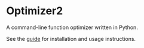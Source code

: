 # Optimizer2

A command-line function optimizer written in Python.

See the [guide](http://siegelord.github.io/Optimizer2) for installation and 
usage instructions.
